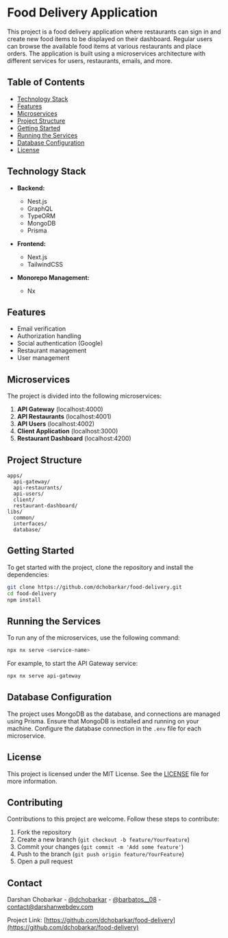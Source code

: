 # Food Delivery Application

This project is a food delivery application where restaurants can sign in and create new food items to be displayed on their dashboard. Regular users can browse the available food items at various restaurants and place orders. The application is built using a microservices architecture with different services for users, restaurants, emails, and more.

## Table of Contents
- [Technology Stack](#technology-stack)
- [Features](#features)
- [Microservices](#microservices)
- [Project Structure](#project-structure)
- [Getting Started](#getting-started)
- [Running the Services](#running-the-services)
- [Database Configuration](#database-configuration)
- [License](#license)

## Technology Stack

- **Backend:**
  - Nest.js
  - GraphQL
  - TypeORM
  - MongoDB
  - Prisma

- **Frontend:**
  - Next.js
  - TailwindCSS

- **Monorepo Management:**
  - Nx

## Features

- Email verification
- Authorization handling
- Social authentication (Google)
- Restaurant management
- User management

## Microservices

The project is divided into the following microservices:

1. **API Gateway** (localhost:4000)
2. **API Restaurants** (localhost:4001)
3. **API Users** (localhost:4002)
4. **Client Application** (localhost:3000)
5. **Restaurant Dashboard** (localhost:4200)

## Project Structure

```
apps/
  api-gateway/
  api-restaurants/
  api-users/
  client/
  restaurant-dashboard/
libs/
  common/
  interfaces/
  database/
```

## Getting Started

To get started with the project, clone the repository and install the dependencies:

```bash
git clone https://github.com/dchobarkar/food-delivery.git
cd food-delivery
npm install
```

## Running the Services

To run any of the microservices, use the following command:

```bash
npx nx serve <service-name>
```

For example, to start the API Gateway service:

```bash
npx nx serve api-gateway
```

## Database Configuration

The project uses MongoDB as the database, and connections are managed using Prisma. Ensure that MongoDB is installed and running on your machine. Configure the database connection in the `.env` file for each microservice.

## License

This project is licensed under the MIT License. See the [LICENSE](LICENSE) file for more information.

## Contributing

Contributions to this project are welcome. Follow these steps to contribute:

1. Fork the repository
2. Create a new branch (`git checkout -b feature/YourFeature`)
3. Commit your changes (`git commit -m 'Add some feature'`)
4. Push to the branch (`git push origin feature/YourFeature`)
5. Open a pull request

## Contact

Darshan Chobarkar - [@dchobarkar](https://www.linkedin.com/in/dchobarkar/) - [@barbatos\_\_08](https://twitter.com/barbatos__08) - contact@darshanwebdev.com

Project Link: [https://github.com/dchobarkar/food-delivery](https://github.com/dchobarkar/food-delivery)
